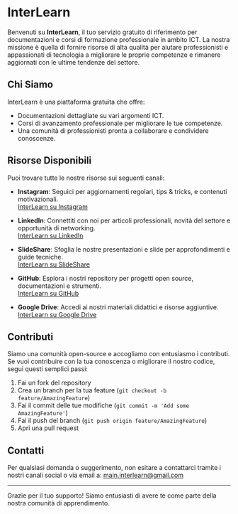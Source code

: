 # InterLearn

Benvenuti su **InterLearn**, il tuo servizio gratuito di riferimento per documentazioni e corsi di formazione professionale in ambito ICT. La nostra missione è quella di fornire risorse di alta qualità per aiutare professionisti e appassionati di tecnologia a migliorare le proprie competenze e rimanere aggiornati con le ultime tendenze del settore.

## Chi Siamo

InterLearn è una piattaforma gratuita che offre:
- Documentazioni dettagliate su vari argomenti ICT.
- Corsi di avanzamento professionale per migliorare le tue competenze.
- Una comunità di professionisti pronta a collaborare e condividere conoscenze.

## Risorse Disponibili

Puoi trovare tutte le nostre risorse sui seguenti canali:

- **Instagram**: Seguici per aggiornamenti regolari, tips & tricks, e contenuti motivazionali.  
  [InterLearn su Instagram](https://www.instagram.com/InterLearn)

- **LinkedIn**: Connettiti con noi per articoli professionali, novità del settore e opportunità di networking.  
  [InterLearn su LinkedIn](https://www.linkedin.com/company/InterLearn)

- **SlideShare**: Sfoglia le nostre presentazioni e slide per approfondimenti e guide tecniche.  
  [InterLearn su SlideShare](https://www.slideshare.net/InterLearn)

- **GitHub**: Esplora i nostri repository per progetti open source, documentazioni e strumenti.  
  [InterLearn su GitHub](https://github.com/InterLearn)

- **Google Drive**: Accedi ai nostri materiali didattici e risorse aggiuntive.  
  [InterLearn su Google Drive](https://drive.google.com/drive/folders/InterLearn)

## Contributi

Siamo una comunità open-source e accogliamo con entusiasmo i contributi. Se vuoi contribuire con la tua conoscenza o migliorare il nostro codice, segui questi semplici passi:

1. Fai un fork del repository
2. Crea un branch per la tua feature (`git checkout -b feature/AmazingFeature`)
3. Fai il commit delle tue modifiche (`git commit -m 'Add some AmazingFeature'`)
4. Fai il push del branch (`git push origin feature/AmazingFeature`)
5. Apri una pull request

## Contatti

Per qualsiasi domanda o suggerimento, non esitare a contattarci tramite i nostri canali social o via email a: main.interlearn@gmail.com

---

Grazie per il tuo supporto! Siamo entusiasti di avere te come parte della nostra comunità di apprendimento.
